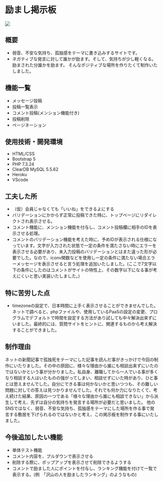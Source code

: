 # 励まし掲示板
![](画像のURL)
## 概要
* 弱音、不安な気持ち、孤独感をテーマに書き込みするサイトです。
* ネガティブな発言に対して誰かが励ます。そして、気持ちが少し軽くなる。励まされた分誰かを励ます。
そんなポジティブな場所を作りたくて制作いたしました。
## 機能一覧
* メッセージ投稿
* 投稿一覧表示
* コメント投稿(メンション機能付き)
* 投稿削除
* ページネーション
## 使用技術・開発環境
* HTML/CSS
* Bootstrap 5
* PHP 7.3.24
* ClearDB MySQL 5.5.62
* Heroku
* VScode
## 工夫した所
* （仮）会員じゃなくても「いいね」をできるよにする
* バリデーションにかからず正常に投稿できた時に、トップページにリダイレクトされ表示させる。
* コメント機能に、メンション機能を付与し、コメント投稿欄に相手のIDを表示させる処理。
* コメントのバリデーション機能を考えた時に、予めIDが表示される仕様になっています。文字が入力された状態で一定の条件を満たさない時にエラーを表示させる必要があり、未入力投稿のバリデーションとはまた違った形が必要でした。なので、iconv関数などを使用し一定の条件に満たない場合エラーメッセージを表示させると言う処理を追加いたしました。(ここで7文字以下の条件にしたのはコメントがサイトの特性上、その数字以下になる事が考えにくいと思い実装いたしました。)
## 特に苦労した点
* timezoneの設定で、日本時間に上手く表示させることができませんでした。ネットで調べると、phpファイルや、使用しているPaaSの設定の変更、プログラムでデフォルトで時間を設定する方法があり試しても中々解決出来ずにいました。最終的には、質問サイトをヒントに、関連するものから考え解決することができました。
## 制作理由
ネットの新聞記事で孤独死をテーマにした記事を読んだ事がきっかけで今回の制作にいたりました。その中の原因に、様々な理由から誰にも相談出来ずにいたのではないかという事が分かりました。私自身、離職してから一人でいる事が多くなり相談する人はいたものの強がってしまい、相談せずにいた時があり、ひと事とは思えませんでした。自分にできる事は何かないかと思いつつも、その難しい問題に対しての答えは見つかりませんでした。それでも何か力になりたくて、考え続けた結果、原因の一つである「様々な理由から誰にも相談できない」から派生して考え、先ずは自分の気持ちを発言する場所が必要だと思いました。
他のSNSではなく、弱音、不安な気持ち、孤独感をテーマにした場所を作る事で発言する敷居を下げられるのではないかと考え、この掲示板を制作する事にいたしました。
## 今後追加したい機能
* 単体テスト機能
* コメント内容を、プルダウンで表示させる
* 削除する際に、ポップアップを表示させて削除できるようする
* コメントで励ました人にポイントを付与し、ランキング機能を付けて一覧で表示する。(例　「沢山の人を励ましたランキング」のようなもの)
